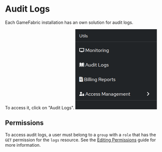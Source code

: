 # Audit Logs

Each GameFabric installation has an own solution for audit logs.

To access it, click on "Audit Logs".
![Screenshot of the Monitoring sidebar in the GameFabric interface](images/sidebar.png)

## Permissions

To access audit logs, a user must belong to a `group` with a `role` that has the `GET` permission for the `logs` resource.
See the [Editing Permissions](../getting-started/editing-permissions.md) guide for more information.
